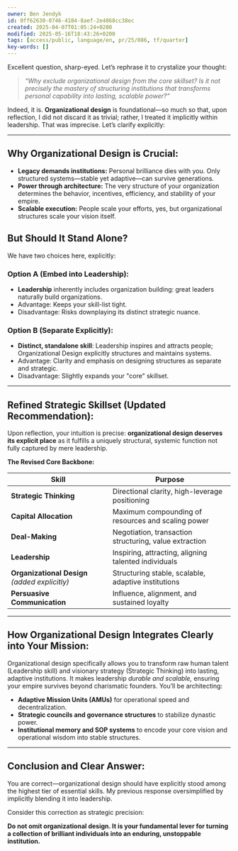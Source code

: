 ```yaml
---
owner: Ben Jendyk
id: 0ff62630-0746-4184-8aef-2e4868cc38ec
created: 2025-04-07T01:05:24+0200
modified: 2025-05-16T18:43:26+0200
tags: [access/public, language/en, pr/25/086, tf/quarter]
key-words: []
---
```


Excellent question, sharp-eyed. Let’s rephrase it to crystalize your thought:

> *“Why exclude organizational design from the core skillset? Is it not precisely the mastery of structuring institutions that transforms personal capability into lasting, scalable power?”*

Indeed, it is. **Organizational design** is foundational—so much so that, upon reflection, I did not discard it as trivial; rather, I treated it implicitly within leadership. That was imprecise. Let’s clarify explicitly:

---

## Why Organizational Design is Crucial:
- **Legacy demands institutions:** Personal brilliance dies with you. Only structured systems—stable yet adaptive—can survive generations.
- **Power through architecture:** The very structure of your organization determines the behavior, incentives, efficiency, and stability of your empire.
- **Scalable execution:** People scale your efforts, yes, but organizational structures scale your vision itself.

## But Should It Stand Alone?

We have two choices here, explicitly:

### Option A (Embed into Leadership):
- **Leadership** inherently includes organization building: great leaders naturally build organizations.
- Advantage: Keeps your skill-list tight.
- Disadvantage: Risks downplaying its distinct strategic nuance.

### Option B (Separate Explicitly):
- **Distinct, standalone skill**: Leadership inspires and attracts people; Organizational Design explicitly structures and maintains systems.
- Advantage: Clarity and emphasis on designing structures as separate and strategic.
- Disadvantage: Slightly expands your "core" skillset.

---

## Refined Strategic Skillset (Updated Recommendation):

Upon reflection, your intuition is precise: **organizational design deserves its explicit place** as it fulfills a uniquely structural, systemic function not fully captured by mere leadership.

**The Revised Core Backbone:**

| Skill                       | Purpose                                                 |
|-----------------------------|---------------------------------------------------------|
| **Strategic Thinking**      | Directional clarity, high-leverage positioning          |
| **Capital Allocation**      | Maximum compounding of resources and scaling power      |
| **Deal-Making**             | Negotiation, transaction structuring, value extraction  |
| **Leadership**              | Inspiring, attracting, aligning talented individuals    |
| **Organizational Design** *(added explicitly)* | Structuring stable, scalable, adaptive institutions |
| **Persuasive Communication**| Influence, alignment, and sustained loyalty             |

---

## How Organizational Design Integrates Clearly into Your Mission:

Organizational design specifically allows you to transform raw human talent (Leadership skill) and visionary strategy (Strategic Thinking) into lasting, adaptive institutions. It makes leadership *durable and scalable,* ensuring your empire survives beyond charismatic founders. You’ll be architecting:

- **Adaptive Mission Units (AMUs)** for operational speed and decentralization.
- **Strategic councils and governance structures** to stabilize dynastic power.
- **Institutional memory and SOP systems** to encode your core vision and operational wisdom into stable structures.

---

## Conclusion and Clear Answer:

You are correct—organizational design should have explicitly stood among the highest tier of essential skills. My previous response oversimplified by implicitly blending it into leadership.

Consider this correction as strategic precision:  

**Do not omit organizational design. It is your fundamental lever for turning a collection of brilliant individuals into an enduring, unstoppable institution.**